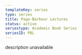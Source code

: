 ```yaml
---
templateKey: series
type: series
title: Page-Barbour Lectures
status: active
seriestype: Academic Book Series
seriesID: PBL
---
```

description unavailable